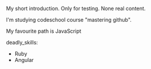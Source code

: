 My short introduction. Only for testing. None real content.

I'm studying codeschool course "mastering github".

My favourite path is JavaScript

deadly_skills:
* Ruby
* Angular